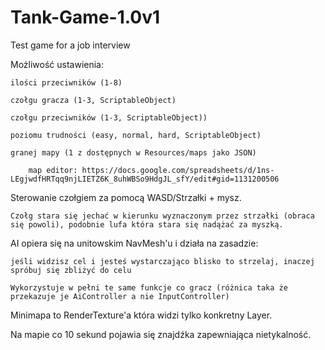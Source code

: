 # Tank-Game-1.0v1
Test game for a job interview

Możliwość ustawienia:
	
	ilości przeciwników (1-8)
  
	czołgu gracza (1-3, ScriptableObject)
  
	czołgu przeciwników (1-3, ScriptableObject))
  
	poziomu trudności (easy, normal, hard, ScriptableObject)
  
	granej mapy (1 z dostępnych w Resources/maps jako JSON)
  
		map editor: https://docs.google.com/spreadsheets/d/1ns-LEgjwdfHRTqq9njLIETZ6K_8uhWBSo9HdgJL_sfY/edit#gid=1131200506
  

Sterowanie czołgiem za pomocą WASD/Strzałki + mysz. 

	Czołg stara się jechać w kierunku wyznaczonym przez strzałki (obraca się powoli), podobnie lufa która stara się nadążać za myszką.


AI opiera się na unitowskim NavMesh'u i działa na zasadzie: 

	jeśli widzisz cel i jesteś wystarczająco blisko to strzelaj, inaczej spróbuj się zbliżyć do celu
  
	Wykorzystuje w pełni te same funkcje co gracz (różnica taka że przekazuje je AiController a nie InputController)
  

Minimapa to RenderTexture'a która widzi tylko konkretny Layer.


Na mapie co 10 sekund pojawia się znajdźka zapewniająca nietykalność.

